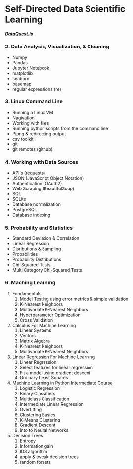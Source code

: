 # Self-Directed Data Scientific Learning 
##### [DataQuest.io](https://www.dataquest.io/)

### 2. Data Analysis, Visualization, & Cleaning
  * Numpy
  * Pandas
  * Jupyter Notebook
  * matplotlib
  * seaborn
  * basemap
  * regular expressions (re)
  
### 3. Linux Command Line
  * Running a Linux VM
  * Nagivation
  * Working with files
  * Running python scripts from the command line
  * Pipng & redirecting output
  * csv toolkit
  * git
  * git remotes (github)
  
### 4. Working with Data Sources
  * API's (requests)
  * JSON (JavaScript Object Notation)
  * Authentication (OAuth2)
  * Web Scraping (BeautifulSoup)
  * SQL
  * SQLite
  * Database normalization
  * PostgreSQL
  * Database indexing

### 5. Probability and Statistics
  * Standard Deviation & Correlation
  * Linear Regression
  * Disributions & Sampling
  * Probabilities
  * Probability Distributions
  * Chi-Squared Tests
  * Multi Category Chi-Squared Tests
  
### 6. Maching Learning  
  1. Fundamentals
     1. Model Testing using error metrics & simple validation
     1. K-Nearest Neighbors
     1. Multivariate K-Nearest Neighbors
     1. Hyperparameter Optimization
     1. Cross Validation
  1. Calculus For Machine Learning
     1. Linear Systems
     1. Vectors
     1. Matrix Algebra
     1. K-Nearest Neighbors
     1. Multivariate K-Nearest Neighbors
  1. Linear Regression For Machine Learning
     1. Linear Regression
     1. Select features for linear regression
     1. Fit a model using gradient descent
     1. Ordinary Least Squares
  1. Machine Learning in Python Intermediate Course
     1. Logistic Regression
     1. Binary Classifiers
     1. Multiclass Classification
     1. Intermediate Linear Regression
     1. Overfitting
     1. Clustering Basics
     1. K-Means Clustering
     1. Gradient Descent
     1. Into to Neural Networks
  1. Decision Trees
     1. Entropy
     1. Information gain
     1. ID3 algorithm
     1. apply & tweak decision trees
     1. random forests

